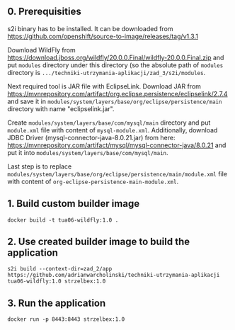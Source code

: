 ## 0. Prerequisities
s2i binary has to be installed. It can be downloaded from https://github.com/openshift/source-to-image/releases/tag/v1.3.1

Download WildFly from https://download.jboss.org/wildfly/20.0.0.Final/wildfly-20.0.0.Final.zip and put `modules` directory under this directory (so the absolute path of `modules` directory is `.../techniki-utrzymania-aplikacji/zad_3/s2i/modules`. 

Next required tool is JAR file with EclipseLink. Download JAR from https://mvnrepository.com/artifact/org.eclipse.persistence/eclipselink/2.7.4 and save it in `modules/system/layers/base/org/eclipse/persistence/main` directory with name "eclipselink.jar".

Create `modules/system/layers/base/com/mysql/main` directory and put `module.xml` file with content of `mysql-module.xml`. Additionally, download JDBC Driver (mysql-connector-java-8.0.21.jar) from here: https://mvnrepository.com/artifact/mysql/mysql-connector-java/8.0.21 and put it into `modules/system/layers/base/com/mysql/main`.

Last step is to replace `modules/system/layers/base/org/eclipse/persistence/main/module.xml` file with content of `org-eclipse-persistence-main-module.xml`.

## 1. Build custom builder image
```
docker build -t tua06-wildfly:1.0 . 
```

## 2. Use created builder image to build the application
```
s2i build --context-dir=zad_2/app https://github.com/adrianwarcholinski/techniki-utrzymania-aplikacji tua06-wildfly:1.0 strzelbex:1.0
```

## 3. Run the application
```
docker run -p 8443:8443 strzelbex:1.0
```
